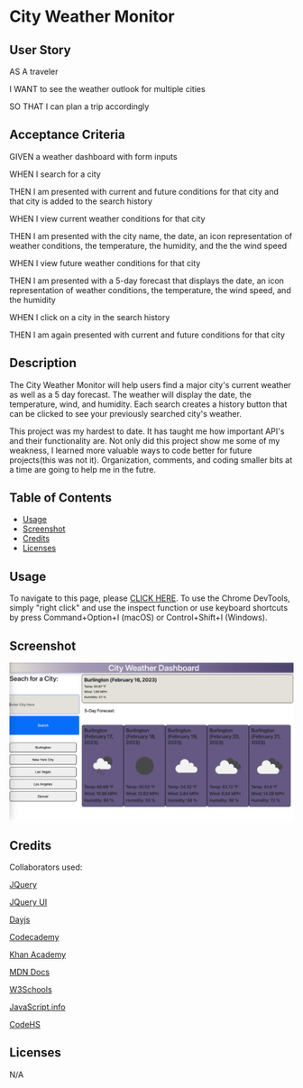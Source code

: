 # City Weather Monitor

## User Story
AS A traveler

I WANT to see the weather outlook for multiple cities

SO THAT I can plan a trip accordingly

## Acceptance Criteria
GIVEN a weather dashboard with form inputs

WHEN I search for a city

THEN I am presented with current and future conditions for that city and that city is added to the search history

WHEN I view current weather conditions for that city

THEN I am presented with the city name, the date, an icon representation of weather conditions, the temperature, the humidity, and the the wind speed

WHEN I view future weather conditions for that city

THEN I am presented with a 5-day forecast that displays the date, an icon representation of weather conditions, the temperature, the wind speed, and the humidity

WHEN I click on a city in the search history

THEN I am again presented with current and future conditions for that city

## Description

The City Weather Monitor will help users find a major city's current weather as well as a 5 day forecast.  The weather will display the date, the temperature, wind, and humidity.  Each search creates a history button that can be clicked to see your previously searched city's weather.

This project was my hardest to date.  It has taught me how important API's and their functionality are.  Not only did this project show me some of my weakness, I learned more valuable ways to code better for future projects(this was not it).  Organization, comments, and coding smaller bits at a time are going to help me in the futre.

## Table of Contents 

- [Usage](#usage)
- [Screenshot](#screenshot)
- [Credits](#credits)
- [Licenses](#licenses)

## Usage

To navigate to this page, please [CLICK HERE]().  To use the Chrome DevTools, simply "right click" and use the inspect function or use keyboard shortcuts by press Command+Option+I (macOS) or Control+Shift+I (Windows).
  
## Screenshot

![](./assets/screenshot/Screenshot%202023-02-16%20at%2010.05.43%20AM.png)

## Credits

Collaborators used:

[JQuery](https://api.jquery.com/)

[JQuery UI](https://jqueryui.com/)

[Dayjs](https://day.js.org/docs/en/display/format)

[Codecademy](https://www.codecademy.com/learn)

[Khan Academy](https://www.khanacademy.org/)

[MDN Docs](https://developer.mozilla.org/en-US/)

[W3Schools](https://www.w3schools.com/js/default.asp)

[JavaScript.info](https://javascript.info/)

[CodeHS](https://codehs.com/)

## Licenses

N/A